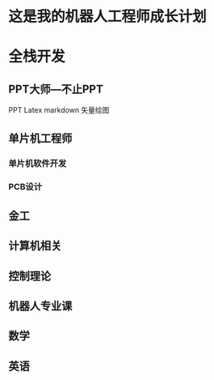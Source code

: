 # 这是我的机器人工程师成长计划 #
# 全栈开发
## PPT大师—不止PPT
PPT Latex markdown 矢量绘图 
## 单片机工程师
### 单片机软件开发
### PCB设计

## 金工

## 计算机相关

## 控制理论

## 机器人专业课

## 数学

## 英语


